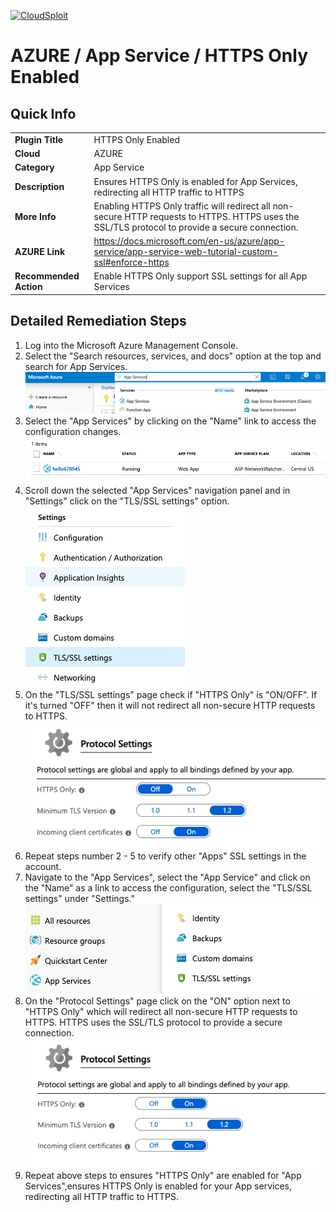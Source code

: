 [![CloudSploit](https://cloudsploit.com/img/logo-new-big-text-100.png "CloudSploit")](https://cloudsploit.com)

# AZURE / App Service / HTTPS Only Enabled

## Quick Info

| | |
|-|-|
| **Plugin Title** | HTTPS Only Enabled |
| **Cloud** | AZURE |
| **Category** | App Service |
| **Description** | Ensures HTTPS Only is enabled for App Services, redirecting all HTTP traffic to HTTPS |
| **More Info** | Enabling HTTPS Only traffic will redirect all non-secure HTTP requests to HTTPS. HTTPS uses the SSL/TLS protocol to provide a secure connection. |
| **AZURE Link** | https://docs.microsoft.com/en-us/azure/app-service/app-service-web-tutorial-custom-ssl#enforce-https |
| **Recommended Action** | Enable HTTPS Only support SSL settings for all App Services |

## Detailed Remediation Steps
1. Log into the Microsoft Azure Management Console.
2. Select the "Search resources, services, and docs" option at the top and search for App Services. </br> <img src="/resources/azure/appservice/https-only-enabled/step2.png"/>
3. Select the "App Services" by clicking on the "Name" link to access the configuration changes.</br> <img src="/resources/azure/appservice/https-only-enabled/step3.png"/>
4. Scroll down the selected "App Services" navigation panel and in "Settings" click on the "TLS/SSL settings" option.</br> <img src="/resources/azure/appservice/https-only-enabled/step4.png"/>	
5. On the "TLS/SSL settings" page check if "HTTPS Only" is "ON/OFF". If it's turned "OFF" then it will not redirect all non-secure HTTP requests to HTTPS. </br> <img src="/resources/azure/appservice/https-only-enabled/step5.png"/>	
6. Repeat steps number 2 - 5 to verify other "Apps" SSL settings in the account.</br>	
7. Navigate to the "App Services", select the "App Service" and click on the "Name" as a link to access the configuration, select the "TLS/SSL settings" under "Settings."</br>	<img src="/resources/azure/appservice/https-only-enabled/step7.png"/>	
8. On the "Protocol Settings" page click on the "ON" option next to "HTTPS Only" which will redirect all non-secure HTTP requests to HTTPS. HTTPS uses the SSL/TLS protocol to provide a secure connection.</br> <img src="/resources/azure/appservice/https-only-enabled/step8.png"/>	
9. Repeat above steps to ensures "HTTPS Only" are enabled for "App Services",ensures HTTPS Only is enabled for your App services, redirecting all HTTP traffic to HTTPS.</br> 
